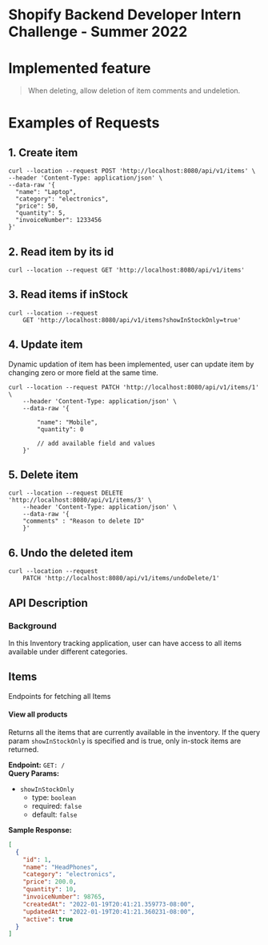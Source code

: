 # Shopify Backend Developer Intern Challenge - Summer 2022

# Implemented feature

 > When deleting, allow deletion of item comments and undeletion.

# Examples of Requests

## 1. Create item
	curl --location --request POST 'http://localhost:8080/api/v1/items' \
    --header 'Content-Type: application/json' \
    --data-raw '{
      "name": "Laptop",
      "category": "electronics",
      "price": 50,
      "quantity": 5,
      "invoiceNumber": 1233456
    }'


## 2. Read item by its id
	curl --location --request GET 'http://localhost:8080/api/v1/items'

## 3. Read items if inStock

    curl --location --request
        GET 'http://localhost:8080/api/v1/items?showInStockOnly=true'

## 4. Update item
 Dynamic updation of item has been implemented, user can update item by changing zero or more field at the same time.

	curl --location --request PATCH 'http://localhost:8080/api/v1/items/1' \
        --header 'Content-Type: application/json' \
        --data-raw '{
        
            "name": "Mobile",
            "quantity": 0
            
            // add available field and values
        }'

## 5. Delete item
	curl --location --request DELETE 'http://localhost:8080/api/v1/items/3' \
        --header 'Content-Type: application/json' \
        --data-raw '{
        "comments" : "Reason to delete ID"
        }'

## 6. Undo the deleted item
	curl --location --request 
        PATCH 'http://localhost:8080/api/v1/items/undoDelete/1'


## API Description
### Background
In this Inventory tracking application, user can have access to all items available under different categories.
 

## Items 
Endpoints for fetching all Items

#### View all products
Returns all the items that are currently available in the inventory.
If the query param `showInStockOnly` is specified and is true, only in-stock items are returned.

**Endpoint:** `GET: /`  
**Query Params:**
- `showInStockOnly`
    - type: `boolean`
    - required: `false`
    - default: `false`

**Sample Response:**
```json
[
  {
    "id": 1,
    "name": "HeadPhones",
    "category": "electronics",
    "price": 200.0,
    "quantity": 10,
    "invoiceNumber": 98765,
    "createdAt": "2022-01-19T20:41:21.359773-08:00",
    "updatedAt": "2022-01-19T20:41:21.360231-08:00",
    "active": true
  }
]
```